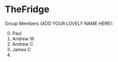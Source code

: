 # TheFridge
Group Members (ADD YOUR LOVELY NAME HERE):

0. Paul
1. Andrew W
2. Andrew C
3. James C
4.

